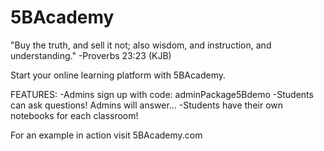 # 5BAcademy 

"Buy the truth, and sell it not; also wisdom, and instruction, and understanding." 
-Proverbs 23:23 (KJB)

Start your online learning platform with 5BAcademy. 

FEATURES:
  -Admins sign up with code: adminPackage5Bdemo 
  -Students can ask questions! Admins will answer...
  -Students have their own notebooks for each classroom!
  
 For an example in action visit 5BAcademy.com
